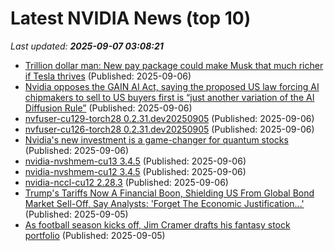 # Latest NVIDIA News (top 10)
_Last updated: **2025-09-07 03:08:21**_

- [Trillion dollar man: New pay package could make Musk that much richer if Tesla thrives](https://economictimes.indiatimes.com/news/international/global-trends/trillion-dollar-man-new-pay-package-could-make-musk-that-much-richer-if-tesla-thrives/articleshow/123729072.cms) (Published: 2025-09-06)
- [Nvidia opposes the GAIN AI Act, saying the proposed US law forcing AI chipmakers to sell to US buyers first is “just another variation of the AI Diffusion Rule”](https://biztoc.com/x/1b8fb93c79b3fec9) (Published: 2025-09-06)
- [nvfuser-cu129-torch28 0.2.31.dev20250905](https://pypi.org/project/nvfuser-cu129-torch28/0.2.31.dev20250905/) (Published: 2025-09-06)
- [nvfuser-cu126-torch28 0.2.31.dev20250905](https://pypi.org/project/nvfuser-cu126-torch28/0.2.31.dev20250905/) (Published: 2025-09-06)
- [Nvidia's new investment is a game-changer for quantum stocks](https://www.thestreet.com/technology/nvidias-new-investment-is-a-game-changer-for-quantum-stocks) (Published: 2025-09-06)
- [nvidia-nvshmem-cu13 3.4.5](https://pypi.org/project/nvidia-nvshmem-cu13/3.4.5/) (Published: 2025-09-06)
- [nvidia-nvshmem-cu12 3.4.5](https://pypi.org/project/nvidia-nvshmem-cu12/3.4.5/) (Published: 2025-09-06)
- [nvidia-nccl-cu12 2.28.3](https://pypi.org/project/nvidia-nccl-cu12/2.28.3/) (Published: 2025-09-06)
- [Trump's Tariffs Now A Financial Boon, Shielding US From Global Bond Market Sell-Off, Say Analysts: 'Forget The Economic Justification...'](https://finance.yahoo.com/news/trumps-tariffs-now-financial-boon-233059105.html) (Published: 2025-09-05)
- [As football season kicks off, Jim Cramer drafts his fantasy stock portfolio](https://www.cnbc.com/2025/09/05/as-football-season-kicks-off-jim-cramer-drafts-his-fantasy-stock-portfolio.html) (Published: 2025-09-05)
